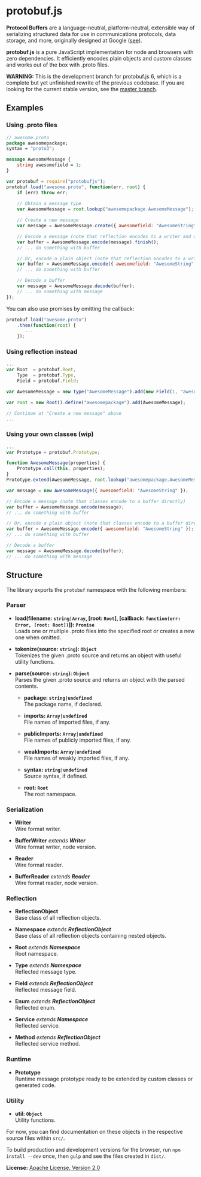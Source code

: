 protobuf.js
===========

**Protocol Buffers** are a language-neutral, platform-neutral, extensible way of serializing structured data for use 
in communications protocols, data storage, and more, originally designed at Google ([see](https://developers.google.com/protocol-buffers/docs/overview)).

**protobuf.js** is a pure JavaScript implementation for node and browsers with zero dependencies. It efficiently encodes
plain objects and custom classes and works out of the box with .proto files.

**WARNING:** This is the development branch for protobuf.js 6, which is a complete but yet unfinished rewrite of the previous
codebase. If you are looking for the current stable version, see the [master branch](https://github.com/dcodeIO/protobuf.js).

Examples
--------

### Using .proto files

```protobuf
// awesome.proto
package awesomepackage;
syntax = "proto3";

message AwesomeMessage {
    string awesomefield = 1;
}
```

```js
var protobuf = require("protobufjs");
protobuf.load("awesome.proto", function(err, root) {
    if (err) throw err;
    
    // Obtain a message type
    var AwesomeMessage = root.lookup("awesomepackage.AwesomeMessage");

    // Create a new message
    var message = AwesomeMessage.create({ awesomefield: "AwesomeString" });

    // Encode a message (note that reflection encodes to a writer and we need to call finish)
    var buffer = AwesomeMessage.encode(message).finish();
    // ... do something with buffer

    // Or, encode a plain object (note that reflection encodes to a writer and we need to call finish)
    var buffer = AwesomeMessage.encode({ awesomefield: "AwesomeString" }).finish();
    // ... do something with buffer

    // Decode a buffer
    var message = AwesomeMessage.decode(buffer);
    // ... do something with message
});
```

You can also use promises by omitting the callback:

```js
protobuf.load("awesome.proto")
    .then(function(root) {
       ...
    });
``` 

### Using reflection instead

```js
...
var Root  = protobuf.Root,
    Type  = protobuf.Type,
    Field = protobuf.Field;

var AwesomeMessage = new Type("AwesomeMessage").add(new Field(1, "awesomefield", "string"));

var root = new Root().define("awesomepackage").add(AwesomeMessage);

// Continue at "Create a new message" above
...
```

### Using your own classes (wip)

```js
...
var Prototype = protobuf.Prototype;

function AwesomeMessage(properties) {
    Prototype.call(this, properties);
}
Prototype.extend(AwesomeMessage, root.lookup("awesomepackage.AwesomeMessage") /* or use reflection */);

var message = new AwesomeMessage({ awesomefield: "AwesomeString" });

// Encode a message (note that classes encode to a buffer directly)
var buffer = AwesomeMessage.encode(message);
// ... do something with buffer

// Or, encode a plain object (note that classes encode to a buffer directly)
var buffer = AwesomeMessage.encode({ awesomefield: "AwesomeString" });
// ... do something with buffer

// Decode a buffer
var message = AwesomeMessage.decode(buffer);
// ... do something with message
```

Structure
---------
The library exports the `protobuf` namespace with the following members:

### Parser

* **load(filename: `string|Array`, [root: `Root`], [callback: `function(err: Error, [root: Root])`]): `Promise`**<br />
  Loads one or multiple .proto files into the specified root or creates a new one when omitted.

* **tokenize(source: `string`): `Object`**<br />
  Tokenizes the given .proto source and returns an object with useful utility functions.

* **parse(source: `string`): `Object`**<br />
  Parses the given .proto source and returns an object with the parsed contents.
  
  * **package: `string|undefined`**<br />
    The package name, if declared.

  * **imports: `Array|undefined`**<br />
    File names of imported files, if any.

  * **publicImports: `Array|undefined`**<br />
    File names of publicly imported files, if any.

  * **weakImports: `Array|undefined`**<br />
    File names of weakly imported files, if any.

  * **syntax: `string|undefined`**<br />
    Source syntax, if defined.
 
  * **root: `Root`**<br />
    The root namespace.

### Serialization

* **Writer**<br />
  Wire format writer.

* **BufferWriter** _extends **Writer**_<br />
  Wire format writer, node version.

* **Reader**<br />
  Wire format reader.

* **BufferReader** _extends **Reader**_<br />
  Wire format reader, node version.

### Reflection

* **ReflectionObject**<br />
  Base class of all reflection objects.

* **Namespace** _extends **ReflectionObject**_<br />
  Base class of all reflection objects containing nested objects.

* **Root** _extends **Namespace**_<br />
  Root namespace.

* **Type** _extends **Namespace**_<br />
  Reflected message type.

* **Field** _extends **ReflectionObject**_<br />
  Reflected message field.

* **Enum** _extends **ReflectionObject**_<br />
  Reflected enum.

* **Service** _extends **Namespace**_<br />
  Reflected service.

* **Method** _extends **ReflectionObject**_<br />
  Reflected service method.

### Runtime

* **Prototype**<br />
  Runtime message prototype ready to be extended by custom classes or generated code.

### Utility

* **util: `Object`**<br />
  Utility functions.

For now, you can find documentation on these objects in the respective source files within
`src/`.

To build production and development versions for the browser, run `npm install --dev` once,
then `gulp` and see the files created in `dist/`.

**License:** [Apache License, Version 2.0](http://www.apache.org/licenses/LICENSE-2.0.html)
